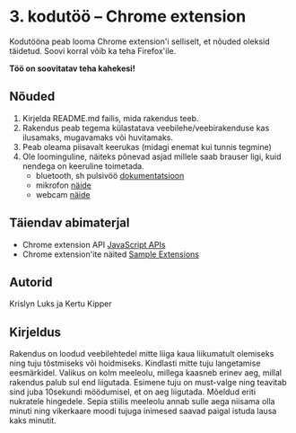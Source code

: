 # 3. kodutöö – Chrome extension

Kodutööna peab looma Chrome extension'i selliselt, et nõuded oleksid täidetud. Soovi korral võib ka teha Firefox'ile.

**Töö on soovitatav teha kahekesi!**

## Nõuded

1. Kirjelda README.md failis, mida rakendus teeb. 
1. Rakendus peab tegema külastatava veebilehe/veebirakenduse kas ilusamaks, mugavamaks või huvitamaks.
1. Peab oleama piisavalt keerukas (midagi enemat kui tunnis tegmine)
1. Ole loominguline, näiteks põnevad asjad millele saab brauser ligi, kuid nendega on keeruline toimetada.
    - bluetooth, sh pulsivöö [dokumentatsioon](https://developers.google.com/web/updates/2015/07/interact-with-ble-devices-on-the-web)
    - mikrofon [näide](https://www.talater.com/annyang/)
    - webcam [näide](https://revealjs.herokuapp.com/#/0/1)

## Täiendav abimaterjal

* Chrome extension API [JavaScript APIs](https://developer.chrome.com/extensions/api_index/)
* Chrome extension'ite näited [Sample Extensions](https://developer.chrome.com/extensions/samples/)

## Autorid

Krislyn Luks ja Kertu Kipper

## Kirjeldus

Rakendus on loodud veebilehtedel mitte liiga kaua liikumatult olemiseks ning tuju tõstmiseks või hoidmiseks. Kindlasti mitte tuju langetamise eesmärkidel. Valikus on kolm meeleolu, millega kaasneb erinev aeg, millal rakendus palub sul end liigutada. Esimene tuju on must-valge ning teavitab sind juba 10sekundi möödumisel, et on aeg liigutada. Mõeldud eriti nukratele hingedele. Sepia stiilis meeleolu annab sulle aega niisama olla minuti ning vikerkaare moodi tujuga inimesed saavad paigal istuda lausa kaks minutit. 